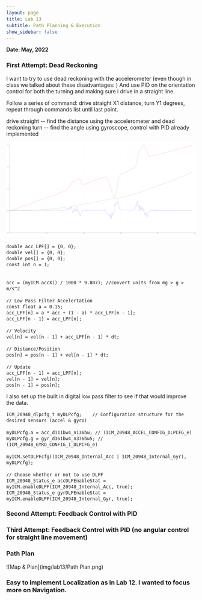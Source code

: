 ```yaml
---
layout: page
title: Lab 13
subtitle: Path Planning & Execution
show_sidebar: false
---
```


**Date: May, 2022**

### First Attempt: Dead Reckoning 

I want to try to use dead reckoning with the accelerometer (even though in class we talked about these disadvantages: )
And use PID on the orientation control for both the turning and making sure i drive in a straight line.

Follow a series of command: drive straight X1 distance, turn Y1 degrees, repeat through commands list until last point.

drive straight -- find the distance using the accelerometer and dead reckoning
turn -- find the angle using gyroscope, control with PID already implemented

![Sad DR](img/lab13/DeadReckoning.png)

```
double acc_LPF[] = {0, 0};
double vel[] = {0, 0};
double pos[] = {0, 0};
const int n = 1;


acc = (myICM.accX() / 1000 * 9.807); //convert units from mg > g > m/s^2

// Low Pass Filter Accelertation
const float a = 0.15;
acc_LPF[n] = a * acc + (1 - a) * acc_LPF[n - 1];
acc_LPF[n - 1] = acc_LPF[n];

// Velocity
vel[n] = vel[n - 1] + acc_LPF[n - 1] * dt;

// Distance/Position
pos[n] = pos[n - 1] + vel[n - 1] * dt;

// Update
acc_LPF[n - 1] = acc_LPF[n];
vel[n - 1] = vel[n];
pos[n - 1] = pos[n];
```

I also set up the built in digital low pass filter to see if that would improve the data.

```
ICM_20948_dlpcfg_t myDLPcfg;    // Configuration structure for the desired sensors (accel & gyro)

myDLPcfg.a = acc_d111bw4_n136bw; // (ICM_20948_ACCEL_CONFIG_DLPCFG_e)
myDLPcfg.g = gyr_d361bw4_n376bw5; // (ICM_20948_GYRO_CONFIG_1_DLPCFG_e)

myICM.setDLPFcfg((ICM_20948_Internal_Acc | ICM_20948_Internal_Gyr), myDLPcfg);

// Choose whether or not to use DLPF
ICM_20948_Status_e accDLPEnableStat = myICM.enableDLPF(ICM_20948_Internal_Acc, true);
ICM_20948_Status_e gyrDLPEnableStat = myICM.enableDLPF(ICM_20948_Internal_Gyr, true);
```
### Second Attempt: Feedback Control with PID

### Third Attempt: Feedback Control with PID (no angular control for straight line movement)

### Path Plan

![Map & Plan](img/lab13/Path Plan.png)

### Easy to implement Localization as in Lab 12. I wanted to focus more on Navigation. 
